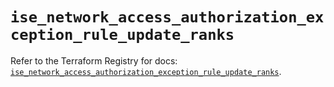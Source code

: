 # `ise_network_access_authorization_exception_rule_update_ranks`

Refer to the Terraform Registry for docs: [`ise_network_access_authorization_exception_rule_update_ranks`](https://registry.terraform.io/providers/ciscodevnet/ise/0.2.11/docs/resources/network_access_authorization_exception_rule_update_ranks).

